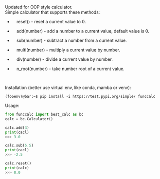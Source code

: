 Updated for OOP style calculator.
<br />
Simple calculator that supports these methods:
<br />
* &emsp;reset() - reset a current value to 0.
<!-- <br /> -->
* &emsp;add(number) - add a number to a current value, default value is 0.
<!-- <br /> -->
* &emsp;sub(number) - subtract a number from a current value.
<!-- <br /> -->
* &emsp;multi(number) - multiply a current value by number.
<!-- <br /> -->
* &emsp;div(number) - divide a current value by number.
<!-- <br /> -->
* &emsp;n_root(number) - take number root of a current value.
<br />

Installation (better use virtual env, like conda, mamba or venv):
<br />
```console
(fooenv)@bar:~$ pip install -i https://test.pypi.org/simple/ funccalc
```
Usage:
<br />
```python
from funccalc import best_calc as bc
calc = bc.Calculator()

calc.add(3)
print(cacl)
>>> 3.0

calc.sub(5.5)
print(cacl)
>>> -2.5

calc.reset()
print(calc)
>>> 0.0
```